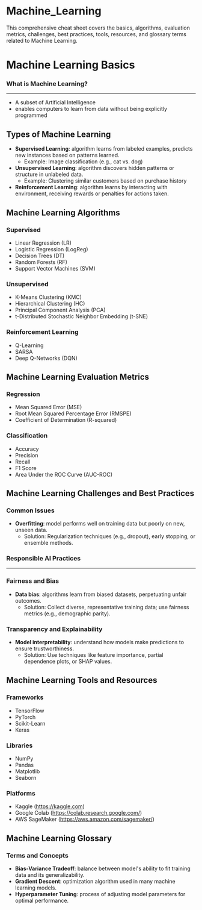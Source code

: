 # Machine_Learning
This comprehensive cheat sheet covers the basics, algorithms, evaluation metrics, challenges, best practices, tools, resources, and glossary terms related to Machine Learning.

**Machine Learning Basics**
======================

### What is Machine Learning?
-----------------------------

* A subset of Artificial Intelligence
* enables computers to learn from data without being explicitly programmed

 Types of Machine Learning
-------------------------

* **Supervised Learning**: algorithm learns from labeled examples, predicts new instances based on patterns learned.
	+ Example: Image classification (e.g., cat vs. dog)
* **Unsupervised Learning**: algorithm discovers hidden patterns or structure in unlabeled data.
	+ Example: Clustering similar customers based on purchase history
* **Reinforcement Learning**: algorithm learns by interacting with environment, receiving rewards or penalties for actions taken.

 Machine Learning Algorithms
---------------------------

### Supervised

* Linear Regression (LR)
* Logistic Regression (LogReg)
* Decision Trees (DT)
* Random Forests (RF)
* Support Vector Machines (SVM)

### Unsupervised

* K-Means Clustering (KMC)
* Hierarchical Clustering (HC)
* Principal Component Analysis (PCA)
* t-Distributed Stochastic Neighbor Embedding (t-SNE)

### Reinforcement Learning

* Q-Learning
* SARSA
* Deep Q-Networks (DQN)

 Machine Learning Evaluation Metrics
-----------------------------------

### Regression

* Mean Squared Error (MSE)
* Root Mean Squared Percentage Error (RMSPE)
* Coefficient of Determination (R-squared)

### Classification

* Accuracy
* Precision
* Recall
* F1 Score
* Area Under the ROC Curve (AUC-ROC)

 Machine Learning Challenges and Best Practices
-------------------------------------------------

### Common Issues

* **Overfitting**: model performs well on training data but poorly on new, unseen data.
	+ Solution: Regularization techniques (e.g., dropout), early stopping, or ensemble methods.

### Responsible AI Practices
-------------------------------

### Fairness and Bias

* **Data bias**: algorithms learn from biased datasets, perpetuating unfair outcomes.
	+ Solution: Collect diverse, representative training data; use fairness metrics (e.g., demographic parity).

### Transparency and Explainability

* **Model interpretability**: understand how models make predictions to ensure trustworthiness.
	+ Solution: Use techniques like feature importance, partial dependence plots, or SHAP values.

 Machine Learning Tools and Resources
--------------------------------------

### Frameworks

* TensorFlow
* PyTorch
* Scikit-Learn
* Keras

### Libraries

* NumPy
* Pandas
* Matplotlib
* Seaborn

### Platforms

* Kaggle (https://kaggle.com)
* Google Colab (https://colab.research.google.com/)
* AWS SageMaker (https://aws.amazon.com/sagemaker/)

 Machine Learning Glossary
-------------------------

### Terms and Concepts

* **Bias-Variance Tradeoff**: balance between model's ability to fit training data and its generalizability.
* **Gradient Descent**: optimization algorithm used in many machine learning models.
* **Hyperparameter Tuning**: process of adjusting model parameters for optimal performance.

